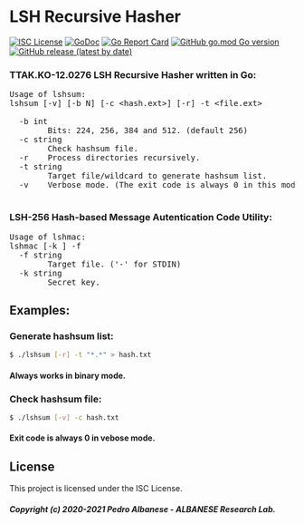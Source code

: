 # LSH Recursive Hasher
[![ISC License](http://img.shields.io/badge/license-ISC-blue.svg)](https://github.com/pedroalbanese/lshsum/blob/master/LICENSE.md) 
[![GoDoc](https://godoc.org/github.com/pedroalbanese/whirlpoolsum?status.png)](http://godoc.org/github.com/pedroalbanese/lshsum)
[![Go Report Card](https://goreportcard.com/badge/github.com/pedroalbanese/lshsum)](https://goreportcard.com/report/github.com/pedroalbanese/lshsum)
[![GitHub go.mod Go version](https://img.shields.io/github/go-mod/go-version/pedroalbanese/lshsum)](https://golang.org)
[![GitHub release (latest by date)](https://img.shields.io/github/v/release/pedroalbanese/lshsum)](https://github.com/pedroalbanese/lshsum/releases)
### TTAK.KO-12.0276 LSH Recursive Hasher written in Go:
<PRE>
Usage of lshsum:
lshsum [-v] [-b N] [-c &lt;hash.ext&gt;] [-r] -t &lt;file.ext&gt;

  -b int
        Bits: 224, 256, 384 and 512. (default 256)
  -c string
        Check hashsum file.
  -r    Process directories recursively.
  -t string
        Target file/wildcard to generate hashsum list.
  -v    Verbose mode. (The exit code is always 0 in this mode)
  </PRE>

### LSH-256 Hash-based Message Autentication Code Utility:
<PRE>
Usage of lshmac:
lshmac [-k <secret>] -f <file.ext>
  -f string
        Target file. ('-' for STDIN)
  -k string
        Secret key.
</PRE>
## Examples:
### Generate hashsum list:
```sh
$ ./lshsum [-r] -t "*.*" > hash.txt
```
#### Always works in binary mode. 

### Check hashsum file:
```sh
$ ./lshsum [-v] -c hash.txt
```
#### Exit code is always 0 in vebose mode. 

## License

This project is licensed under the ISC License.
##### Copyright (c) 2020-2021 Pedro Albanese - ALBANESE Research Lab.

